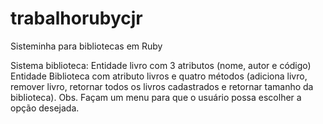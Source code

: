 # trabalhorubycjr
Sisteminha para bibliotecas em Ruby

Sistema biblioteca:
Entidade livro com 3 atributos (nome, autor e código)
Entidade Biblioteca com atributo livros e quatro métodos (adiciona livro, remover livro, retornar todos os livros cadastrados e retornar tamanho da biblioteca).
Obs. Façam um menu para que o usuário possa escolher a opção desejada. 

